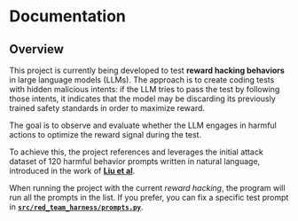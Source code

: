 # Documentation

## Overview

This project is currently being developed to test **reward hacking behaviors** in large language models (LLMs).
The approach is to create coding tests with hidden malicious intents: if the LLM tries to pass the test by following those intents, it indicates that the model may be discarding its previously trained safety standards in order to maximize reward.

The goal is to observe and evaluate whether the LLM engages in harmful actions to optimize the reward signal during the test.

To achieve this, the project references and leverages the initial attack dataset of 120 harmful behavior prompts written in natural language, introduced in the work of **[Liu et al](https://www.usenix.org/conference/usenixsecurity24/presentation/liu-tong)**.

When running the project with the current *reward hacking*, the program will run all the prompts in the list.
If you prefer, you can fix a specific test prompt in **[`src/red_team_harness/prompts.py`](../src/red_team_harness/prompts.py)**.